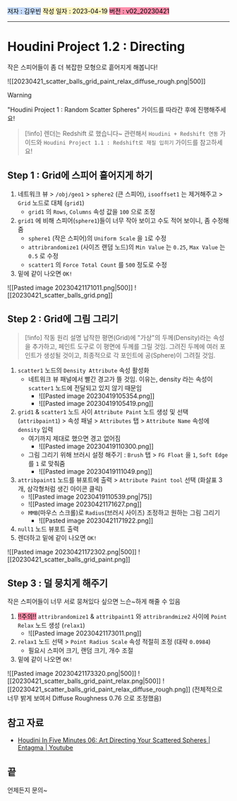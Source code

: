 <mark style="background: #ADCCFFA6;">저자 : 김우빈</mark>
<mark style="background: #FFF3A3A6;">작성 일자 : 2023-04-19</mark>
<mark style="background: #FF5582A6;">버전 : v02_20230421</mark>

---
# Houdini Project 1.2 : Directing
작은 스피어들이 좀 더 복잡한 모형으로 흩어지게 해봅니다!

![[20230421_scatter_balls_grid_paint_relax_diffuse_rough.png|500]]

> [!warning]
> "Houdini Project 1 : Random Scatter Spheres" 가이드를 따라간 후에 진행해주세요!

> [!info]
> 렌더는 Redshift 로 했습니다~ 관련해서 `Houdini + Redshift 연동` 가이드와 `Houdini Project 1.1 : Redshift로 재질 입히기` 가이드를 참고하세요!

## Step 1 : Grid에 스피어 흩어지게 하기
1. 네트워크 뷰 > `/obj/geo1` > `sphere2` (큰 스피어), `isooffset1` 는 제거해주고 > `Grid` 노드로 대체 (`grid1`)
	- `grid1` 의 `Rows`, `Columns` 속성 값을 `100` 으로 조정
2. `grid1` 에 비해 스피어(`sphere1`)들이 너무 작아 보이고 수도 적어 보이니, 좀 수정해줌
	- `sphere1` (작은 스피어)의 `Uniform Scale` 을 `1`로 수정
	- `attribrandomize1` (사이즈 랜덤 노드)의 `Min Value` 는 `0.25`, `Max Value` 는 `0.5` 로 수정
	- `scatter1` 의 `Force Total Count` 를 `500` 정도로 수정
3. 밑에 같이 나오면 `OK!`

![[Pasted image 20230421171011.png|500]]
![[20230421_scatter_balls_grid.png]]

## Step 2 : Grid에 그림 그리기
> [!info] 작동 원리 설명
> 납작한 평면(Grid)에 "가상"의 두께(Density)라는 속성을 추가하고, 페인트 도구로 이 평면에 두께를 그릴 것임. 그려진 두께에 여러 포인트가 생성될 것이고, 최종적으로 각 포인트에 공(Sphere)이 그려질 것임.

1. `scatter1` 노드의 `Density Attribute` 속성 활성화
	- 네트워크 뷰 패널에서 빨간 경고가 뜰 것임. 이유는, density 라는 속성이 `scatter1` 노드에 전달되고 있지 않기 때문임
		- ![[Pasted image 20230419105354.png]]
		- ![[Pasted image 20230419105419.png]]
2. `grid1` & `scatter1` 노드 사이 `Attribute Paint` 노드 생성 및 선택 (`attribpaint1`) > 속성 패널 > `Attributes` 탭 > `Attribute Name` 속성에 `density` 입력
	- 여기까지 제대로 했으면 경고 없어짐
		- ![[Pasted image 20230419110300.png]]
	- 그림 그리기 위해 브러시 설정 해주기 : `Brush` 탭 > `FG Float` 을 `1`, `Soft Edge` 를 `1` 로 맞춰줌
		- ![[Pasted image 20230419111049.png]]
3. `attribpaint1` 노드를 뷰포트에 출력 > `Attribute Paint tool` 선택 (화살표 3개, 삼각형처럼 생긴 아이콘 클릭)
	- ![[Pasted image 20230419110539.png|75]]
	- ![[Pasted image 20230421171627.png]]
	- `MMB`(마우스 스크롤)로 `Radius`(브러시 사이즈) 조정하고 원하는 그림 그리기
		- ![[Pasted image 20230421171922.png]]
4. `null1` 노드 뷰포트 출력
5. 렌더하고 밑에 같이 나오면 `OK!`

![[Pasted image 20230421172302.png|500]]
![[20230421_scatter_balls_grid_paint.png]]

## Step 3 : 덜 뭉치게 해주기
작은 스피어들이 너무 서로 뭉쳐있다 싶으면 느슨~하게 해줄 수 있음

1. <mark style="background: #FF5582A6;"> !!주의!!</mark> `attribrandomize1` & `attribpaint1` 와 `attribrandmize2` 사이에 `Point Relax` 노드 생성 (`relax1`)
	- ![[Pasted image 20230421173011.png]]
2. `relax1` 노드 선택 > `Point Radius Scale` 속성 적절히 조정 (대략 `0.0984`)
	- 필요시 스피어 크기, 랜덤 크기, 개수 조절
3. 밑에 같이 나오면 `OK!`

![[Pasted image 20230421173320.png|500]]
![[20230421_scatter_balls_grid_paint_relax.png|500]]
![[20230421_scatter_balls_grid_paint_relax_diffuse_rough.png]]
(전체적으로 너무 밝게 보여서 Diffuse Roughness 0.76 으로 조정했음)

## 참고 자료
- [Houdini In Five Minutes 06: Art Directing Your Scattered Spheres | Entagma | Youtube](https://youtu.be/3wqpHCgrS8g)

## 끝
언제든지 문의~